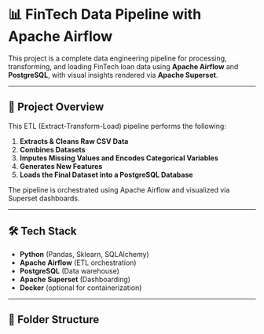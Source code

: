 # 📊 FinTech Data Pipeline with Apache Airflow

This project is a complete data engineering pipeline for processing, transforming, and loading FinTech loan data using **Apache Airflow** and **PostgreSQL**, with visual insights rendered via **Apache Superset**.

---

## 🚀 Project Overview

This ETL (Extract-Transform-Load) pipeline performs the following:

1. **Extracts & Cleans Raw CSV Data**
2. **Combines Datasets**
3. **Imputes Missing Values and Encodes Categorical Variables**
4. **Generates New Features**
5. **Loads the Final Dataset into a PostgreSQL Database**

The pipeline is orchestrated using Apache Airflow and visualized via Superset dashboards.

---

## 🛠️ Tech Stack

- **Python** (Pandas, Sklearn, SQLAlchemy)
- **Apache Airflow** (ETL orchestration)
- **PostgreSQL** (Data warehouse)
- **Apache Superset** (Dashboarding)
- **Docker** (optional for containerization)

---

## 📁 Folder Structure

